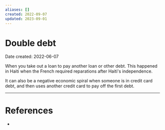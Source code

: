 ```yaml
---
aliases: []
created: 2022-09-07
updated: 2023-09-01
---
```


# Double debt
Date created: 2022-06-07

When you take out a loan to pay another loan or other debt. This happened in Haiti when the French required reparations after Haiti's independence.

It can also be a negative economic spiral when someone is in credit card debt, and then uses another credit card to pay off the first debt.

---
# References
* 